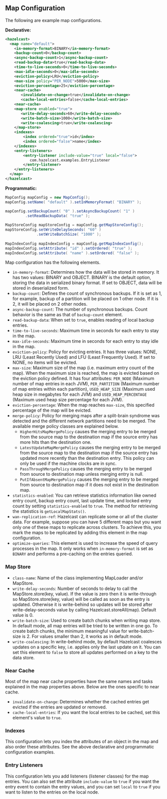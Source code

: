 

## Map Configuration

The following are example map configurations.

**Declarative:**

```xml
<hazelcast>
  <map name="default">
    <in-memory-format>BINARY</in-memory-format>
    <backup-count>0</backup-count>
    <async-backup-count>1</async-backup-count>
    <read-backup-data>true</read-backup-data>
    <time-to-live-seconds>0</time-to-live-seconds>
    <max-idle-seconds>0</max-idle-seconds>
    <eviction-policy>LRU</eviction-policy>
    <max-size policy="PER_NODE">5000</max-size>
    <eviction-percentage>25</eviction-percentage>
    <near-cache>
       <invalidate-on-change>true</invalidate-on-change>
       <cache-local-entries>false</cache-local-entries>
    <near-cache>
    <map-store enabled="true">
       <write-delay-seconds>60</write-delay-seconds>
       <write-batch-size>1000</write-batch-size>
       <write-coalescing>true</write-coalescing>
    </map-store>
    <indexes>
        <index ordered="true">id</index>
        <index ordered="false">name</index>
    </indexes>
    <entry-listeners>
        <entry-listener include-value="true" local="false">
           com.hazelcast.examples.EntryListener
        </entry-listener>
    </entry-listeners>   
  </map>
</hazelcast>
```

**Programmatic:**

```java
MapConfig mapConfig = new MapConfig();
mapConfig.setName( "default" ).setInMemoryFormat( "BINARY" );

mapConfig.setBackupCount( "0" ).setAsyncBackupCount( "1" )
         .setReadBackupData( "true" );
         
MapStoreConfig mapStoreConfig = mapConfig.getMapStoreConfig();
mapStoreConfig.setWriteDelaySeconds( "60" )
              .setWriteBatchSize( "1000" );
              
MapIndexConfig mapIndexConfig = mapConfig.getMapIndexConfig();
mapIndexConfig.setAttribute( "id" ).setOrdered( "true" );
mapIndexConfig.setAttribute( "name" ).setOrdered( "false" );
```


Map configuration has the following elements.

- `in-memory-format`: Determines how the data will be stored in memory. It has two values: BINARY and OBJECT. BINARY is the default option, storing the data in serialized binary format. If set to OBJECT, data will be stored in deserialized form.
- `backup-count`: Defines the count of synchronous backups. If it is set as 1, for example, backup of a partition will be placed on 1 other node. If it is 2, it will be placed on 2 other nodes.
- `async-backup-count`: The number of synchronous backups. Count behavior is the same as that of `backup-count` element.
- `read-backup-data`: When set to `true`, enables reading of local backup entries.
- `time-to-live-seconds`: Maximum time in seconds for each entry to stay in the map.
- `max-idle-seconds`: Maximum time in seconds for each entry to stay idle in the map.
- `eviction-policy`: Policy for evicting entries. It has three values: NONE, LRU (Least Recently Used) and LFU (Least Frequently Used). If set to NONE, no items will be evicted.
- `max-size`: Maximum size of the map (i.e. maximum entry count of the map). When the maximum size is reached, the map is evicted based on the eviction policy defined. It has four attributes: `PER_NODE` (Maximum number of map entries in each JVM), `PER_PARTITION` (Maximum number of map entries within each partition), `USED_HEAP_SIZE` (Maximum used heap size in megabytes for each JVM) and `USED_HEAP_PERCENTAGE` (Maximum used heap size percentage for each JVM). 
- `eviction-percentage`: When the map reaches `max-size`, this specified percentage of the map will be evicted.
- `merge-policy`: Policy for merging maps after a split-brain syndrome was detected and the different network partitions need to be merged. The available merge policy classes are explained below.
	- `HigherHitsMapMergePolicy` causes the merging entry to be merged from the source map to the destination map if the source entry has more hits than the destination one.
	- `LatestUpdateMapMergePolicy` causes the merging entry to be merged from the source map to the destination map if the source entry has updated more recently than the destination entry. This policy can only be used if the machine clocks are in sync.
	- `PassThroughMergePolicy` causes the merging entry to be merged from source to destination map unless merging entry is null.
	- `PutIfAbsentMapMergePolicy` causes the merging entry to be merged from source to destination map if it does not exist in the destination map.
- `statistics-enabled`: You can retrieve statistics information like owned entry count, backup entry count, last update time, and locked entry count by setting `statistics-enabled` to `true`. The method for retrieving the statistics is `getLocalMapStats()`.
- `wan-replication-ref`: Hazelcast can replicate some or all of the cluster data. For example, suppose you can have 5 different maps but you want only one of these maps to replicate across clusters. To achieve this, you mark the maps to be replicated by adding this element in the map configuration.
- `optimize-queries`: This element is used to increase the speed of query processes in the map. It only works when `in-memory-format` is set as `BINARY` and performs a pre-caching on the entries queried.

### Map Store

- `class-name`: Name of the class implementing MapLoader and/or MapStore.
- `write-delay-seconds`: Number of seconds to delay to call the MapStore.store(key, value). If the value is zero then it is write-through so MapStore.store(key, value) will be called as soon as the entry is updated. Otherwise it is write-behind so updates will be stored after write-delay-seconds value by calling Hazelcast.storeAll(map). Default value is 0.
- `write-batch-size`: Used to create batch chunks when writing map store. In default mode, all map entries will be tried to be written in one go. To create batch chunks, the minimum meaningful value for write-batch-size is 2. For values smaller than 2, it works as in default mode.
- `write-coalescing`: In write-behind mode, by default Hazelcast coalesces updates on a specific key, i.e. applies only the last update on it. You can set this element to `false` to store all updates performed on a key to the data store.

### Near Cache

Most of the map near cache properties have the same names and tasks explained in the map properties above. Below are the ones specific to near cache.

- `invalidate-on-change`: Determines whether the cached entries get evicted if the entries are updated or removed.
- `cache-local-entries`: If you want the local entries to be cached, set this element's value to `true`.

### Indexes
This configuration lets you index the attributes of an object in the map and also order these attributes. See the above declarative and programmatic configuration examples.

### Entry Listeners
This configuration lets you add listeners (listener classes) for the map entries. You can also set the attribute `include-value` to `true` if you want the entry event to contain the entry values, and you can set `local` to `true` if you want to listen to the entries on the local node.


